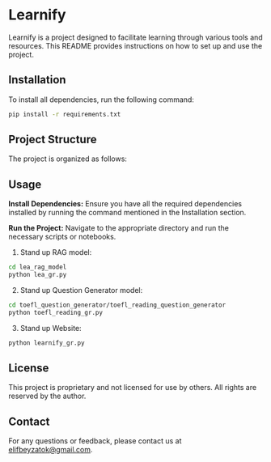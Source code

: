 # Learnify

Learnify is a project designed to facilitate learning through various tools and resources. This README provides instructions on how to set up and use the project.

## Installation

To install all dependencies, run the following command:

```bash
pip install -r requirements.txt
```

## Project Structure

The project is organized as follows:

## Usage

**Install Dependencies:** Ensure you have all the required dependencies installed by running the command mentioned in the Installation section.

**Run the Project:** Navigate to the appropriate directory and run the necessary scripts or notebooks.

1. Stand up RAG model:

```bash
cd lea_rag_model
python lea_gr.py
```

2. Stand up Question Generator model:

```bash
cd toefl_question_generator/toefl_reading_question_generator
python toefl_reading_gr.py
```

3. Stand up Website:

```bash
python learnify_gr.py
```

## License

This project is proprietary and not licensed for use by others. All rights are reserved by the author.

## Contact

For any questions or feedback, please contact us at elifbeyzatok@gmail.com.
